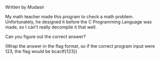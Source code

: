 Written by Mudasir

My math teacher made this program to check a math problem. Unfortunately, he designed it before the C Programming Language was made, so I can't really decompile it that well.

Can you figure out the correct answer?

(Wrap the answer in the flag format, so if the correct program input were 123, the flag would be bcactf{123})
